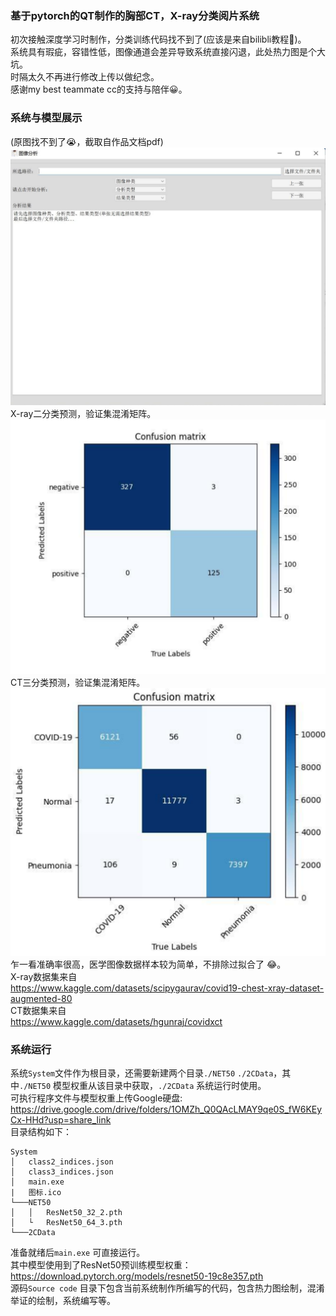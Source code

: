 ### 基于pytorch的QT制作的胸部CT，X-ray分类阅片系统
初次接触深度学习时制作，分类训练代码找不到了(应该是来自bilibli教程:thinking:)。  
系统具有瑕疵，容错性低，图像通道会差异导致系统直接闪退，此处热力图是个大坑。  
时隔太久不再进行修改上传以做纪念。  
感谢my best teammate cc的支持与陪伴:grinning:。
### 系统与模型展示
(原图找不到了:sob:，截取自作品文档pdf)  
![image](./display/1.png)
X-ray二分类预测，验证集混淆矩阵。  
![image](./display/2.png)
CT三分类预测，验证集混淆矩阵。
![image](./display/3.png)
乍一看准确率很高，医学图像数据样本较为简单，不排除过拟合了	:joy:。  
X-ray数据集来自  
https://www.kaggle.com/datasets/scipygaurav/covid19-chest-xray-dataset-augmented-80  
CT数据集来自  
https://www.kaggle.com/datasets/hgunraj/covidxct  
### 系统运行
系统`System`文件作为根目录，还需要新建两个目录`./NET50` `./2CData`，其中`./NET50` 模型权重从该目录中获取，`./2CData` 系统运行时使用。  
可执行程序文件与模型权重上传Google硬盘:  
https://drive.google.com/drive/folders/1OMZh_Q0QAcLMAY9qe0S_fW6KEyCx-HHd?usp=share_link  
目录结构如下：
```
System
│   class2_indices.json
│   class3_indices.json 
│   main.exe
|   图标.ico
└───NET50
│   │   ResNet50_32_2.pth
│   └   ResNet50_64_3.pth 
└───2CData
```
准备就绪后`main.exe` 可直接运行。  
其中模型使用到了ResNet50预训练模型权重：  
https://download.pytorch.org/models/resnet50-19c8e357.pth  
源码`Source code` 目录下包含当前系统制作所编写的代码，包含热力图绘制，混淆举证的绘制，系统编写等。
